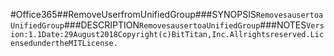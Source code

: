 #Office365##RemoveUserfromUnifiedGroup###SYNOPSIS```RemovesausertoaUnifiedGroup```###DESCRIPTION```RemovesausertoaUnifiedGroup```###NOTES```Version:1.1Date:29August2018Copyright(c)BitTitan,Inc.Allrightsreserved.LicensedundertheMITLicense.```
